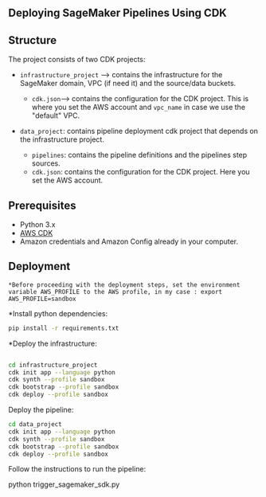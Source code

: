 ## Deploying SageMaker Pipelines Using CDK

## Structure

The project consists of two CDK projects:

* `infrastructure_project` -->  contains the infrastructure for the SageMaker domain, VPC (if need it) and the source/data buckets.
  * `cdk.json`--> contains the configuration for the CDK project. This is where you set the AWS account and `vpc_name` in case we use the "default" VPC.

* `data_project`: contains pipeline deployment cdk project that depends on the infrastructure project.
  * `pipelines`: contains the pipeline definitions and the pipelines step sources.
  * `cdk.json`: contains the configuration for the CDK project. Here you set the AWS account.



## Prerequisites
* Python 3.x
* [AWS CDK](https://docs.aws.amazon.com/cdk/v2/guide/cli.html)
* Amazon credentials and Amazon Config already in your computer.



## Deployment

```*Before proceeding with the deployment steps, set the environment variable AWS_PROFILE to the AWS profile, in my case : export AWS_PROFILE=sandbox ```

*Install python dependencies:

```bash
pip install -r requirements.txt
```

*Deploy the infrastructure:
```bash

cd infrastructure_project
cdk init app --language python
cdk synth --profile sandbox
cdk bootstrap --profile sandbox
cdk deploy --profile sandbox
```

Deploy the pipeline:

```bash
cd data_project
cdk init app --language python
cdk synth --profile sandbox
cdk bootstrap --profile sandbox
cdk deploy --profile sandbox
```

Follow the instructions to run the pipeline:

python trigger_sagemaker_sdk.py